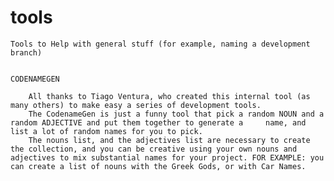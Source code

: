 # tools
	Tools to Help with general stuff (for example, naming a development branch)


	CODENAMEGEN

		All thanks to Tiago Ventura, who created this internal tool (as many others) to make easy a series of development tools.
		The CodenameGen is just a funny tool that pick a random NOUN and a random ADJECTIVE and put them together to generate a 	name, and list a lot of random names for you to pick.
		The nouns list, and the adjectives list are necessary to create the collection, and you can be creative using your own nouns and adjectives to mix substantial names for your project. FOR EXAMPLE: you can create a list of nouns with the Greek Gods, or with Car Names.

